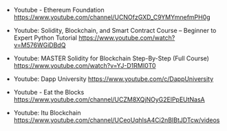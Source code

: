 - Youtube - Ethereum Foundation
https://www.youtube.com/channel/UCNOfzGXD_C9YMYmnefmPH0g

- Youtube: Solidity, Blockchain, and Smart Contract Course – Beginner to Expert Python Tutorial
https://www.youtube.com/watch?v=M576WGiDBdQ

- Youtube: MASTER Solidity for Blockchain Step-By-Step (Full Course)
https://www.youtube.com/watch?v=YJ-D1RMI0T0

- Youtube: Dapp University
https://www.youtube.com/c/DappUniversity

- Youtube - Eat the Blocks
https://www.youtube.com/channel/UCZM8XQjNOyG2ElPpEUtNasA

- Youtube: Itu Blockchain 
https://www.youtube.com/channel/UCeoUqhlsA4Ci2nBIBtJDTcw/videos

